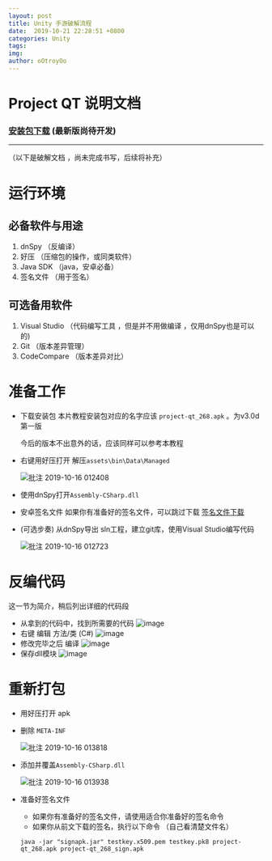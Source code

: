 ```yaml
---
layout: post
title: Unity 手游破解流程
date:  2019-10-21 22:28:51 +0800
categories: Unity
tags: 
img: 
author: oOtroyOo
---
```

# Project QT 说明文档


###  [安装包下载](./) (最新版尚待开发)

---

（以下是破解文档 ，尚未完成书写，后续将补充）
# 运行环境

## 必备软件与用途

1. dnSpy （反编译）
2. 好压 （压缩包的操作，或同类软件）
3. Java SDK （java，安卓必备）
4. 签名文件 （用于签名）

## 可选备用软件

1. Visual Studio  （代码编写工具 ，但是并不用做编译 ，仅用dnSpy也是可以的)
2. Git  （版本差异管理）
3. CodeCompare  （版本差异对比）
   
# 准备工作
- 下载安装包
    本片教程安装包对应的名字应该 `project-qt_268.apk` 。为v3.0d第一版

    今后的版本不出意外的话，应该同样可以参考本教程
- 右键用好压打开
   解压`assets\bin\Data\Managed`
  
  ![批注 2019-10-16 012408](https://i.loli.net/2019/10/16/QlCarOkHoLh1IsY.png)
- 使用dnSpy打开`Assembly-CSharp.dll`

- 安卓签名文件
  如果你有准备好的签名文件，可以跳过下载
  [签名文件下载](http://www.greenxf.com/soft/95740.html)
- (可选步奏) 从dnSpy导出 sln工程，建立git库，使用Visual Studio编写代码
  
  ![批注 2019-10-16 012723](https://i.loli.net/2019/10/16/pBbm1DchtE4XaKC.png)

# 反编代码
   这一节为简介，稍后列出详细的代码段
- 从拿到的代码中，找到所需要的代码
  ![image]()
- 右键 编辑 方法/类 (C#)
  ![image]()
- 修改完毕之后 编译
  ![image]()
- 保存dll模块
  ![image]()

# 重新打包
- 用好压打开 apk
- 删除 `META-INF`
  
  ![批注 2019-10-16 013818](https://i.loli.net/2019/10/16/aY45Vx8qM9lRoN6.png)
- 添加并覆盖`Assembly-CSharp.dll`
  
  ![批注 2019-10-16 013938](https://i.loli.net/2019/10/16/BFWqERNDMefgGho.png)
- 准备好签名文件
    - 如果你有准备好的签名文件，请使用适合你准备好的签名命令
    - 如果你从前文下载的签名，执行以下命令 （自己看清楚文件名）
  ``` (cmd)
  java -jar "signapk.jar" testkey.x509.pem testkey.pk8 project-qt_268.apk project-qt_268_sign.apk
  ```